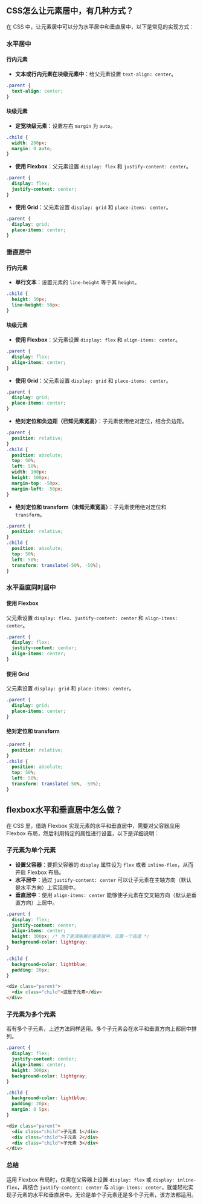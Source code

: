## CSS怎么让元素居中，有几种方式？

在 CSS 中，让元素居中可以分为水平居中和垂直居中，以下是常见的实现方式：

### 水平居中

#### 行内元素
- **文本或行内元素在块级元素中**：给父元素设置 `text-align: center`。
```css
.parent {
  text-align: center;
}
```

#### 块级元素
- **定宽块级元素**：设置左右 `margin` 为 `auto`。
```css
.child {
  width: 200px;
  margin: 0 auto;
}
```
- **使用 Flexbox**：父元素设置 `display: flex` 和 `justify-content: center`。
```css
.parent {
  display: flex;
  justify-content: center;
}
```
- **使用 Grid**：父元素设置 `display: grid` 和 `place-items: center`。
```css
.parent {
  display: grid;
  place-items: center;
}
```

### 垂直居中

#### 行内元素
- **单行文本**：设置元素的 `line-height` 等于其 `height`。
```css
.child {
  height: 50px;
  line-height: 50px;
}
```

#### 块级元素
- **使用 Flexbox**：父元素设置 `display: flex` 和 `align-items: center`。
```css
.parent {
  display: flex;
  align-items: center;
}
```
- **使用 Grid**：父元素设置 `display: grid` 和 `place-items: center`。
```css
.parent {
  display: grid;
  place-items: center;
}
```
- **绝对定位和负边距（已知元素宽高）**：子元素使用绝对定位，结合负边距。
```css
.parent {
  position: relative;
}
.child {
  position: absolute;
  top: 50%;
  left: 50%;
  width: 100px;
  height: 100px;
  margin-top: -50px;
  margin-left: -50px;
}
```
- **绝对定位和 transform（未知元素宽高）**：子元素使用绝对定位和 `transform`。
```css
.parent {
  position: relative;
}
.child {
  position: absolute;
  top: 50%;
  left: 50%;
  transform: translate(-50%, -50%);
}
```

### 水平垂直同时居中

#### 使用 Flexbox
父元素设置 `display: flex`、`justify-content: center` 和 `align-items: center`。
```css
.parent {
  display: flex;
  justify-content: center;
  align-items: center;
}
```

#### 使用 Grid
父元素设置 `display: grid` 和 `place-items: center`。
```css
.parent {
  display: grid;
  place-items: center;
}
```

#### 绝对定位和 transform
```css
.parent {
  position: relative;
}
.child {
  position: absolute;
  top: 50%;
  left: 50%;
  transform: translate(-50%, -50%);
}
``` 


## flexbox水平和垂直居中怎么做？
在 CSS 里，借助 Flexbox 实现元素的水平和垂直居中，需要对父容器应用 Flexbox 布局，然后利用特定的属性进行设置，以下是详细说明：

### 子元素为单个元素
- **设置父容器**：要把父容器的 `display` 属性设为 `flex` 或者 `inline-flex`，从而开启 Flexbox 布局。
- **水平居中**：通过 `justify-content: center` 可以让子元素在主轴方向（默认是水平方向）上实现居中。
- **垂直居中**：使用 `align-items: center` 能够使子元素在交叉轴方向（默认是垂直方向）上居中。

```css
.parent {
  display: flex; 
  justify-content: center; 
  align-items: center; 
  height: 300px; /* 为了更清晰展示垂直居中，设置一个高度 */
  background-color: lightgray;
}

.child {
  background-color: lightblue;
  padding: 20px;
}
```

```html
<div class="parent">
  <div class="child">这是子元素</div>
</div>
```

### 子元素为多个元素
若有多个子元素，上述方法同样适用。多个子元素会在水平和垂直方向上都居中排列。

```css
.parent {
  display: flex; 
  justify-content: center; 
  align-items: center; 
  height: 300px;
  background-color: lightgray;
}

.child {
  background-color: lightblue;
  padding: 20px;
  margin: 0 5px;
}
```

```html
<div class="parent">
  <div class="child">子元素 1</div>
  <div class="child">子元素 2</div>
  <div class="child">子元素 3</div>
</div>
```

### 总结
运用 Flexbox 布局时，仅需在父容器上设置 `display: flex` 或 `display: inline-flex`，再结合 `justify-content: center` 与 `align-items: center`，就能轻松实现子元素的水平和垂直居中。无论是单个子元素还是多个子元素，该方法都适用。 